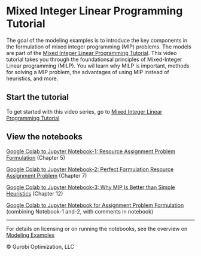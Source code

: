 # Mixed Integer Linear Programming Tutorial

The goal of the modeling examples is to introduce the key components in the formulation of mixed integer programming (MIP) problems.
The models are part of the [Mixed Integer Linear Programming Tutorial](https://www.gurobi.com/resource/tutorial-mixed-integer-linear-programming/).  This video tutorial takes you through the foundationsal principles of Mixed-Integer Linear programming (MILP).  You wil learn why MILP is important, methods for solving a MIP problem, the advantages of using MIP instead of heuristics, and more.

## Start the tutorial

To get started with this video series, go to [Mixed Integer Linear Programming Tutorial](https://www.gurobi.com/resources/chapter-1-why-mixed-integer-programming-mip/)


## View the notebooks

[Google Colab to Jupyter Notebook-1: Resource Assignment Problem Formulation](https://colab.research.google.com/github/Gurobi/modeling-examples/blob/master/milp_tutorial/milp_tutorial_RAP_problem_001.ipynb) (Chapter 5)

[Google Colab to Jupyter Notebook-2: Perfect Formulation Resource Assignment Problem](https://colab.research.google.com/github/Gurobi/modeling-examples/blob/master/milp_tutorial/milp_tutorial_RAP_problem_002.ipynb) (Chapter 7)

[Google Colab to Jupyter Notebook-3: Why MIP Is Better than Simple Heuristics](https://colab.research.google.com/github/Gurobi/modeling-examples/blob/master/milp_tutorial/milp_tutorial_RAP_problem_003.ipynb) (Chapter 12)

[Google Colab to Jupyter Notebook for Assignment Problem Formulation](https://colab.research.google.com/github/Gurobi/modeling-examples/blob/master/milp_tutorial/introduction_to_modeling.ipynb)
(combining Notebook-1 and-2, with comments in notebook)

----
For details on licensing or on running the notebooks, see the overview on [Modeling Examples](../)

© Gurobi Optimization, LLC
